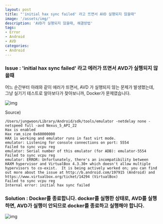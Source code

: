 ```yaml
---
layout: post
title: "'initial hax sync failed' 라고 뜨면서 AVD 실행되지 않을때"
image: '/assets/img/'
description: 'AVD가 실행되지 않을때, 해결방법'
tags:
- Error
- Android
- AVD
categories:
- Android
---
```


### Issue : 'initial hax sync failed' 라고 에러가 뜨면서 AVD가 실행되지 않을때
어느 순간부터 아래와 같이 에러가 뜨면서, AVD 가 실행되지 않는 문제가 발생했는데, 그냥 실기기 테스트로 알아보다가 찾아보니까, Docker가 문제였습니다.

![img](https://cdn-images-1.medium.com/max/2000/1*ccehOhSl6wMt2kJBEn_kPg.png)


Source)
```
/Users/jungwoon/Library/Android/sdk/tools/emulator -netdelay none -netspeed full -avd Nexus_5_API_22
Hax is enabled
Hax ram_size 0x60000000
HAX is working and emulator runs in fast virt mode.
emulator: Listening for console connections on port: 5554
Failed to sync vcpu reg
emulator: Serial number of this emulator (for ADB): emulator-5554
Failed to sync vcpu reg
emulator: ERROR: Unfortunately, there's an incompatibility between HAXM hypervisor and VirtualBox 4.3.30+ which doesn't allow multiple hypervisors to co-exist.  It is being actively worked on; you can find out more about the issue at http://b.android.com/197915 (Android) and https://www.virtualbox.org/ticket/14294 (VirtualBox)
Failed to sync vcpu reg
Internal error: initial hax sync failed

```

### Solution : Docker를 종료합니다. docker를 실행한 상태로, AVD를 실행하면, AVD가 실행이 안되므로 docker를 종료하고 실행해야 합니다.

![img](https://cdn-images-1.medium.com/max/400/1*36GvNWLLj7D9Z8GIqM59DQ.png)
